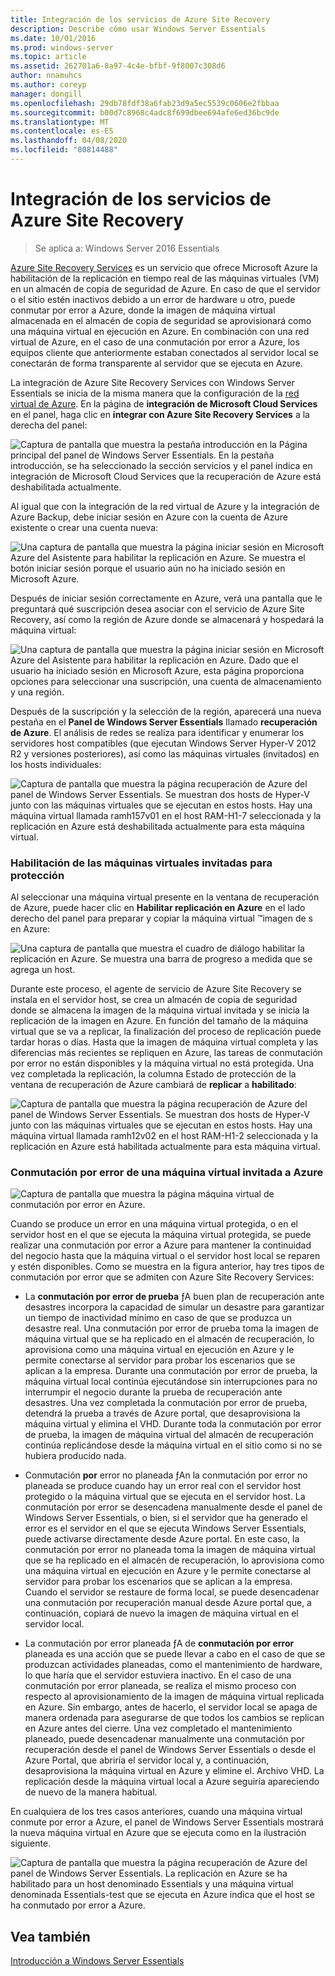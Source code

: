 ```yaml
---
title: Integración de los servicios de Azure Site Recovery
description: Describe cómo usar Windows Server Essentials
ms.date: 10/01/2016
ms.prod: windows-server
ms.topic: article
ms.assetid: 262701a6-8a97-4c4e-bfbf-9f8007c308d6
author: nnamuhcs
ms.author: coreyp
manager: dongill
ms.openlocfilehash: 29db78fdf38a6fab23d9a5ec5539c0606e2fbbaa
ms.sourcegitcommit: b00d7c8968c4adc8f699dbee694afe6ed36bc9de
ms.translationtype: MT
ms.contentlocale: es-ES
ms.lasthandoff: 04/08/2020
ms.locfileid: "80814488"
---
```

# <a name="azure-site-recovery-services-integration"></a>Integración de los servicios de Azure Site Recovery

>Se aplica a: Windows Server 2016 Essentials

[Azure Site Recovery Services](https://docs.microsoft.com/azure/site-recovery/) es un servicio que ofrece Microsoft Azure la habilitación de la replicación en tiempo real de las máquinas virtuales (VM) en un almacén de copia de seguridad de Azure. En caso de que el servidor o el sitio estén inactivos debido a un error de hardware u otro, puede conmutar por error a Azure, donde la imagen de máquina virtual almacenada en el almacén de copia de seguridad se aprovisionará como una máquina virtual en ejecución en Azure. En combinación con una red virtual de Azure, en el caso de una conmutación por error a Azure, los equipos cliente que anteriormente estaban conectados al servidor local se conectarán de forma transparente al servidor que se ejecuta en Azure.

La integración de Azure Site Recovery Services con Windows Server Essentials se inicia de la misma manera que la configuración de la [red virtual de Azure](azure-virtual-network-integration.md). En la página de **integración de Microsoft Cloud Services** en el panel, haga clic en **integrar con Azure Site Recovery Services** a la derecha del panel:

![Captura de pantalla que muestra la pestaña introducción en la Página principal del panel de Windows Server Essentials. En la pestaña introducción, se ha seleccionado la sección servicios y el panel indica en integración de Microsoft Cloud Services que la recuperación de Azure está deshabilitada actualmente.](media/azure-site-recovery-1.PNG)

Al igual que con la integración de la red virtual de Azure y la integración de Azure Backup, debe iniciar sesión en Azure con la cuenta de Azure existente o crear una cuenta nueva:

![Una captura de pantalla que muestra la página iniciar sesión en Microsoft Azure del Asistente para habilitar la replicación en Azure. Se muestra el botón iniciar sesión porque el usuario aún no ha iniciado sesión en Microsoft Azure.](media/azure-site-recovery-2.PNG)

Después de iniciar sesión correctamente en Azure, verá una pantalla que le preguntará qué suscripción desea asociar con el servicio de Azure Site Recovery, así como la región de Azure donde se almacenará y hospedará la máquina virtual:

![Una captura de pantalla que muestra la página iniciar sesión en Microsoft Azure del Asistente para habilitar la replicación en Azure. Dado que el usuario ha iniciado sesión en Microsoft Azure, esta página proporciona opciones para seleccionar una suscripción, una cuenta de almacenamiento y una región.](media/azure-site-recovery-3.PNG)

Después de la suscripción y la selección de la región, aparecerá una nueva pestaña en el **Panel de Windows Server Essentials** llamado **recuperación de Azure**. El análisis de redes se realiza para identificar y enumerar los servidores host compatibles (que ejecutan Windows Server Hyper-V 2012 R2 y versiones posteriores), así como las máquinas virtuales (invitados) en los hosts individuales:

![Captura de pantalla que muestra la página recuperación de Azure del panel de Windows Server Essentials. Se muestran dos hosts de Hyper-V junto con las máquinas virtuales que se ejecutan en estos hosts. Hay una máquina virtual llamada ramh157v01 en el host RAM-H1-7 seleccionada y la replicación en Azure está deshabilitada actualmente para esta máquina virtual.](media/azure-site-recovery-4.PNG)

### <a name="enabling-guest-virtual-machines-for-protection"></a>Habilitación de las máquinas virtuales invitadas para protección

Al seleccionar una máquina virtual presente en la ventana de recuperación de Azure, puede hacer clic en **Habilitar replicación en Azure** en el lado derecho del panel para preparar y copiar la máquina virtual &trade;imagen de s en Azure:

![Una captura de pantalla que muestra el cuadro de diálogo habilitar la replicación en Azure. Se muestra una barra de progreso a medida que se agrega un host.](media/azure-site-recovery-5.PNG)

Durante este proceso, el agente de servicio de Azure Site Recovery se instala en el servidor host, se crea un almacén de copia de seguridad donde se almacena la imagen de la máquina virtual invitada y se inicia la replicación de la imagen en Azure. En función del tamaño de la máquina virtual que se va a replicar, la finalización del proceso de replicación puede tardar horas o días. Hasta que la imagen de máquina virtual completa y las diferencias más recientes se repliquen en Azure, las tareas de conmutación por error no están disponibles y la máquina virtual no está protegida. Una vez completada la replicación, la columna Estado de protección de la ventana de recuperación de Azure cambiará de **replicar** a **habilitado**:

![Captura de pantalla que muestra la página recuperación de Azure del panel de Windows Server Essentials. Se muestran dos hosts de Hyper-V junto con las máquinas virtuales que se ejecutan en estos hosts. Hay una máquina virtual llamada ramh12v02 en el host RAM-H1-2 seleccionada y la replicación en Azure está habilitada actualmente para esta máquina virtual.](media/azure-site-recovery-6.PNG)

### <a name="failover-of-a-guest-vm-to-azure"></a>Conmutación por error de una máquina virtual invitada a Azure

![Captura de pantalla que muestra la página máquina virtual de conmutación por error en Azure.](media/azure-site-recovery-7.PNG)

Cuando se produce un error en una máquina virtual protegida, o en el servidor host en el que se ejecuta la máquina virtual protegida, se puede realizar una conmutación por error a Azure para mantener la continuidad del negocio hasta que la máquina virtual o el servidor host local se reparen y estén disponibles. Como se muestra en la figura anterior, hay tres tipos de conmutación por error que se admiten con Azure Site Recovery Services:

-   La **conmutación por error de prueba** ƒA buen plan de recuperación ante desastres incorpora la capacidad de simular un desastre para garantizar un tiempo de inactividad mínimo en caso de que se produzca un desastre real. Una conmutación por error de prueba toma la imagen de máquina virtual que se ha replicado en el almacén de recuperación, lo aprovisiona como una máquina virtual en ejecución en Azure y le permite conectarse al servidor para probar los escenarios que se aplican a la empresa. Durante una conmutación por error de prueba, la máquina virtual local continúa ejecutándose sin interrupciones para no interrumpir el negocio durante la prueba de recuperación ante desastres. Una vez completada la conmutación por error de prueba, detendrá la prueba a través de Azure portal, que desaprovisiona la máquina virtual y elimina el VHD. Durante toda la conmutación por error de prueba, la imagen de máquina virtual del almacén de recuperación continúa replicándose desde la máquina virtual en el sitio como si no se hubiera producido nada.

-   Conmutación **por** error no planeada ƒAn la conmutación por error no planeada se produce cuando hay un error real con el servidor host protegido o la máquina virtual que se ejecuta en el servidor host. La conmutación por error se desencadena manualmente desde el panel de Windows Server Essentials, o bien, si el servidor que ha generado el error es el servidor en el que se ejecuta Windows Server Essentials, puede activarse directamente desde Azure portal. En este caso, la conmutación por error no planeada toma la imagen de máquina virtual que se ha replicado en el almacén de recuperación, lo aprovisiona como una máquina virtual en ejecución en Azure y le permite conectarse al servidor para probar los escenarios que se aplican a la empresa. Cuando el servidor se restaure de forma local, se puede desencadenar una conmutación por recuperación manual desde Azure portal que, a continuación, copiará de nuevo la imagen de máquina virtual en el servidor local.

-   La conmutación por error planeada ƒA de **conmutación por error** planeada es una acción que se puede llevar a cabo en el caso de que se produzcan actividades planeadas, como el mantenimiento de hardware, lo que haría que el servidor estuviera inactivo. En el caso de una conmutación por error planeada, se realiza el mismo proceso con respecto al aprovisionamiento de la imagen de máquina virtual replicada en Azure. Sin embargo, antes de hacerlo, el servidor local se apaga de manera ordenada para asegurarse de que todos los cambios se replican en Azure antes del cierre. Una vez completado el mantenimiento planeado, puede desencadenar manualmente una conmutación por recuperación desde el panel de Windows Server Essentials o desde el Azure Portal, que abriría el servidor local y, a continuación, desaprovisiona la máquina virtual en Azure y elimine el. Archivo VHD. La replicación desde la máquina virtual local a Azure seguiría apareciendo de nuevo de la manera habitual.

En cualquiera de los tres casos anteriores, cuando una máquina virtual conmute por error a Azure, el panel de Windows Server Essentials mostrará la nueva máquina virtual en Azure que se ejecuta como en la ilustración siguiente.

![Captura de pantalla que muestra la página recuperación de Azure del panel de Windows Server Essentials. La replicación en Azure se ha habilitado para un host denominado Essentials y una máquina virtual denominada Essentials-test que se ejecuta en Azure indica que el host se ha conmutado por error a Azure.](media/azure-site-recovery-8.PNG)

<a name="see-also"></a>Vea también
--------
[Introducción a Windows Server Essentials](get-started.md)

